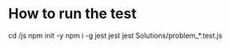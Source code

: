 # How to run the test
cd /js
npm init -y
npm i -g jest
jest <!-- run all test case  -->
jest Solutions/problem_*.test.js <!-- run all test case of problem_*  -->





